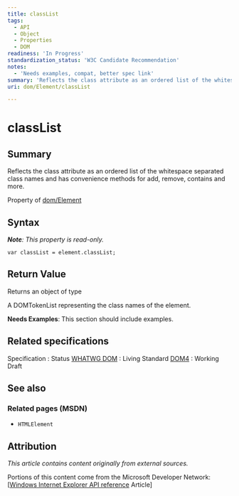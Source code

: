 ```yaml
---
title: classList
tags:
  - API
  - Object
  - Properties
  - DOM
readiness: 'In Progress'
standardization_status: 'W3C Candidate Recommendation'
notes:
  - 'Needs examples, compat, better spec link'
summary: 'Reflects the class attribute as an ordered list of the whitespace separated class names and has convenience methods for add, remove, contains and more.'
uri: dom/Element/classList

---
```

# classList

## Summary

Reflects the class attribute as an ordered list of the whitespace separated class names and has convenience methods for add, remove, contains and more.

<span data-meta="applies_to" data-type="key">Property of <span data-type="value">[dom/Element](/dom/Element)</span></span>

## Syntax

***Note**: This property is read-only.*

``` {.js}
var classList = element.classList;
```

## Return Value

<span data-meta="return" data-type="key">Returns an object of type <span data-type="value"></span></span>

A DOMTokenList representing the class names of the element.

**Needs Examples**: This section should include examples.

## Related specifications

Specification
:   Status
[WHATWG DOM](http://dom.spec.whatwg.org/)
:   Living Standard
[DOM4](http://www.w3.org/TR/dom/)
:   Working Draft

## See also

### Related pages (MSDN)

-   `HTMLElement`

## Attribution

*This article contains content originally from external sources.*

Portions of this content come from the Microsoft Developer Network: [[Windows Internet Explorer API reference](http://msdn.microsoft.com/en-us/library/ie/hh828809%28v=vs.85%29.aspx) Article]

